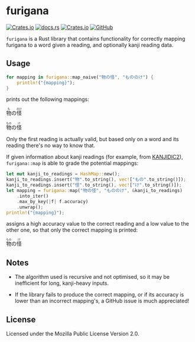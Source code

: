 # furigana

[![Crates.io](https://img.shields.io/crates/v/furigana)](https://crates.io/crates/furigana)
[![docs.rs](https://img.shields.io/badge/docs.rs-furigana-success)](https://docs.rs/furigana)
[![Crates.io](https://img.shields.io/crates/l/furigana)](https://choosealicense.com/licenses/mpl-2.0/)
[![GitHub](https://img.shields.io/badge/GitHub-Heliozoa-24292f)](https://github.com/Heliozoa/furigana)

`furigana` is a Rust library that contains functionality for correctly mapping furigana to a word given a reading, and optionally kanji reading data.

## Usage

```rs
for mapping in furigana::map_naive("物の怪", "もののけ") {
    println!("{mapping}");
}
```

prints out the following mappings:

<pre>
<ruby>物<rt>も</rt>の<rt></rt>怪<rt>のけ</rt></ruby>

<ruby>物<rt>もの</rt>の<rt></rt>怪<rt>け</rt></ruby>
</pre>

Only the first reading is actually valid, but based only on a word and its reading there's no way to know that.

If given information about kanji readings (for example, from [KANJIDIC2](http://www.edrdg.org/kanjidic/)), `furigana::map` is able to grade the potential mappings:

```rs
let mut kanji_to_readings = HashMap::new();
kanji_to_readings.insert("物".to_string(), vec!["もの".to_string()]);
kanji_to_readings.insert("怪".to_string(), vec!["け".to_string()]);
let mapping = furigana::map("物の怪", "もののけ", &kanji_to_readings)
    .into_iter()
    .max_by_key(|f| f.accuracy)
    .unwrap();
println!("{mapping}");
```

assigns a high accuracy value to the correct reading and a low value to the other one, so that only the correct mapping is printed:

<pre>
<ruby>物<rt>もの</rt>の<rt></rt>怪<rt>け</rt></ruby>
</pre>

## Notes

- The algorithm used is recursive and not optimised, so it may be inefficient for long, kanji-heavy inputs.

- If the library fails to produce the correct mapping, or if its accuracy is lower than an incorrect mapping's, a GitHub issue is much appreciated!

## License

Licensed under the Mozilla Public License Version 2.0.
